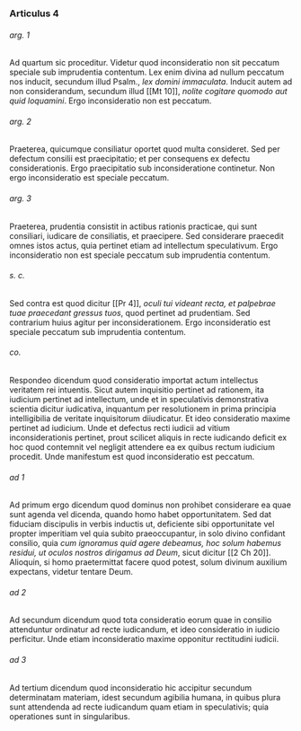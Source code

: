 ### Articulus 4

###### arg. 1
Ad quartum sic proceditur. Videtur quod inconsideratio non sit peccatum speciale sub imprudentia contentum. Lex enim divina ad nullum peccatum nos inducit, secundum illud Psalm., *lex domini immaculata*. Inducit autem ad non considerandum, secundum illud [[Mt 10]], *nolite cogitare quomodo aut quid loquamini*. Ergo inconsideratio non est peccatum.

###### arg. 2
Praeterea, quicumque consiliatur oportet quod multa consideret. Sed per defectum consilii est praecipitatio; et per consequens ex defectu considerationis. Ergo praecipitatio sub inconsideratione continetur. Non ergo inconsideratio est speciale peccatum.

###### arg. 3
Praeterea, prudentia consistit in actibus rationis practicae, qui sunt consiliari, iudicare de consiliatis, et praecipere. Sed considerare praecedit omnes istos actus, quia pertinet etiam ad intellectum speculativum. Ergo inconsideratio non est speciale peccatum sub imprudentia contentum.

###### s. c.
Sed contra est quod dicitur [[Pr 4]], *oculi tui videant recta, et palpebrae tuae praecedant gressus tuos*, quod pertinet ad prudentiam. Sed contrarium huius agitur per inconsiderationem. Ergo inconsideratio est speciale peccatum sub imprudentia contentum.

###### co.
Respondeo dicendum quod consideratio importat actum intellectus veritatem rei intuentis. Sicut autem inquisitio pertinet ad rationem, ita iudicium pertinet ad intellectum, unde et in speculativis demonstrativa scientia dicitur iudicativa, inquantum per resolutionem in prima principia intelligibilia de veritate inquisitorum diiudicatur. Et ideo consideratio maxime pertinet ad iudicium. Unde et defectus recti iudicii ad vitium inconsiderationis pertinet, prout scilicet aliquis in recte iudicando deficit ex hoc quod contemnit vel negligit attendere ea ex quibus rectum iudicium procedit. Unde manifestum est quod inconsideratio est peccatum.

###### ad 1
Ad primum ergo dicendum quod dominus non prohibet considerare ea quae sunt agenda vel dicenda, quando homo habet opportunitatem. Sed dat fiduciam discipulis in verbis inductis ut, deficiente sibi opportunitate vel propter imperitiam vel quia subito praeoccupantur, in solo divino confidant consilio, quia *cum ignoramus quid agere debeamus, hoc solum habemus residui, ut oculos nostros dirigamus ad Deum*, sicut dicitur [[2 Ch 20]]. Alioquin, si homo praetermittat facere quod potest, solum divinum auxilium expectans, videtur tentare Deum.

###### ad 2
Ad secundum dicendum quod tota consideratio eorum quae in consilio attenduntur ordinatur ad recte iudicandum, et ideo consideratio in iudicio perficitur. Unde etiam inconsideratio maxime opponitur rectitudini iudicii.

###### ad 3
Ad tertium dicendum quod inconsideratio hic accipitur secundum determinatam materiam, idest secundum agibilia humana, in quibus plura sunt attendenda ad recte iudicandum quam etiam in speculativis; quia operationes sunt in singularibus.


